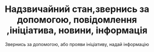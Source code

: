 ---
lang: ua
layout: issue_form_index
title: "Надзвичайний стан,звернись за допомогою, повідомлення ,ініціатива, новини, інформація"
subtitle: Звернись за допомогою, або прояви ініціативу, надай інформацію
permalink: /ua/recommend/
---